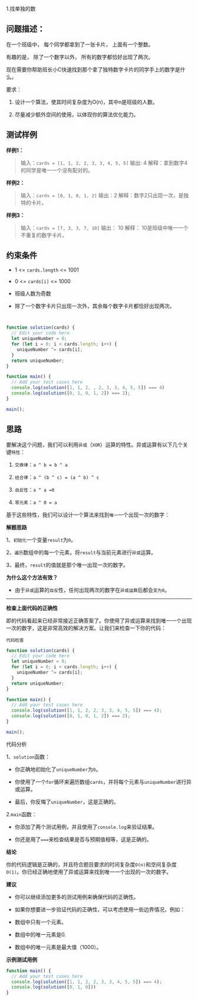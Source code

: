 1.找单独的数

## 问题描述：

在一个班级中，
每个同学都拿到了一张卡片，
上面有一个整数。

有趣的是，
除了一个数字以外，
所有的数字都恰好出现了两次。

现在需要你帮助班长小C快速找到那个拿了独特数字卡片的同学手上的数字是什么。

要求：

1. 设计一个算法，使其时间复杂度为O(n)，其中n是班级的人数。

2. 尽量减少额外空间的使用，以体现你的算法优化能力。

## 测试样例

**样例1：**

> 输入：`cards = [1, 1, 2, 2, 3, 3, 4, 5, 5]`
> 输出: 4
> 解释：拿到数字4的同学是唯一一个没有配对的。

**样例2：**

> 输入：`cards = [0, 1, 0, 1, 2]`
> 输出：2
> 解释：数字2只出现一次，是独特的卡片。

**样例3：**

> 输入：`cards = [7, 3, 3, 7, 10]`
> 输出： 10
> 解释： 10是班级中唯一一个不重复的数字卡片。

## 约束条件

- 1 <= `cards.length` <= 1001

- 0 <= `cards[i]` <= 1000

- 班级人数为奇数

- 除了一个数字卡片只出现一次外，其余每个数字卡片都恰好出现两次。


```js


function solution(cards) {
  // Edit your code here
  let uniqueNumber = 0;
  for (let i = 0; i < cards.length; i++) {
    uniqueNumber ^= cards[i];
  }
  return uniqueNumber;
}

function main() {
  // Add your test cases here
  console.log(solution([1, 1, 2, , 2, 3, 3, 4, 5, 5]) === 4)
  console.log(solution([0, 1, 0, 1, 2]) === 2);
}

main();
```

## 思路

要解决这个问题，我们可以利用`异或`（`XOR`）运算的特性。异或运算有以下几个关键`特性`：

1. `交换律`：`a ^ b = b ^ a`

2. `结合律`：`a ^ (b ^ c) = (a ^ b) ^ c`

3. `自反性`：`a ^ a =0`

4. `零元素`：`a ^ 0 = a`

基于这些特性，我们可以设计一个算法来找到`唯一`一个出现一次的数字：

**解题思路**

1、`初始化`一个变量`result`为`0`。

2、`遍历`数组中的每一个元素，将`result`与当前元素进行`异或`运算。

3、最终，`result`的值就是那个唯一出现一次的数字。

**为什么这个方法有效？**

- 由于`异或`运算的`自反`性，任何出现两次的数字在`异或运算`后都会`变为0`。

----

**检查上面代码的正确性**

即的代码看起来已经非常接近正确答案了。你使用了异或运算来找到唯一一个出现一次的数字，这是非常高效的解决方案。让我们来检查一下你的代码：

`代码检查`

```js
function solution(cards) {
  // Edit your code here
  let uniqueNumber = 0;
  for (let i = 0; i < cards.length; i++) {
    uniqueNumber ^= cards[i];
  }
  return uniqueNumber;
}

function main() {
  // Add your test cases here
  console.log(solution([1, 1, 2, 2, 3, 3, 4, 5, 5]) === 4);
  console.log(solution([0, 1, 0, 1, 2]) === 2);
}

main();
```

代码分析

1、`solution`函数：

- 你正确地初始化了`uniqueNumber`为`0`。

- 你使用了一个`for`循环来遍历数组`cards`，并将每个元素与`uniqueNumber`进行异或运算。

- 最后，你反悔了`uniqueNumber`，这是正确的。

2.`main`函数：

- 你添加了两个测试用例，并且使用了`console.log`来验证结果。

- 你还是用了`===`来检查结果是否与预期值相等，这是正确的。

**结论**

你的代码逻辑是正确的，并且符合题目要求的时间复杂度`O(n)`和空间复杂度`O(1)`。你已经正确地使用了异或运算来找到唯一一个出现的一次的数字。

**建议**

- 你可以继续添加更多的测试用例来确保代码的正确性。

- 如果你想要进一步验证代码的正确性，可以考虑使用一些边界情况，例如：

- 数组中只有一个元素。
- 数组中的唯一元素是0.
- 数组中的唯一元素是最大值（1000）。

**示例测试用例**

```js
function main() {
  // Add your test cases here
  console.log(solution([1, 1, 2, 2, 3, 3, 4, 5, 5]) === 4);
  console.log(solution([0, 1, 0]))
}
```

